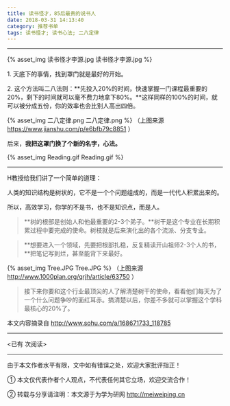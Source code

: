 ```yaml
---
title: 读书怪才，85后最贵的说书人
date: 2018-03-31 14:13:40
category: 推荐书单
tags: 读书怪才; 读书心法; 二八定律
---
```


---


{% asset_img 读书怪才李源.jpg 读书怪才李源.jpg %}


<!-- more -->



1\. 天底下的事情，找到罩门就是最好的开始。

2\. 这个方法叫二八法则：**先投入20%的时间，快速掌握一门课程最重要的20%，剩下的时间就可以毫不费力地拿下80%。**这样同样的100%的时间，就可以被分成五份，你的效率也会比别人高出四倍。

{% asset_img 二八定律.png 二八定律.png %}
（上图来源 https://www.jianshu.com/p/e6bfb79c8851 ）


后来，**我把这罩门换了个新的名字，心法。**

{% asset_img Reading.gif Reading.gif %}

---

H教授给我们讲了一个简单的道理：

人类的知识结构是树状的，它不是一个个问题组成的，而是一代代人积累出来的。

所以，高效学习，你学的不是书，也不是知识点，而是人。


> **树的根部是创始人和他最重要的2-3个弟子。**树干是这个专业在长期积累过程中要完成的使命。树枝就是后来演化出的各个流派、分支专业。



> **想要进入一个领域，先要把根部扎稳，反复精读开山祖师2-3个人的书，**把笔记写到烂，甚至能背下来最好。

{% asset_img Tree.JPG Tree.JPG %}
（上图来源 http://www.1000plan.org/qrjh/article/63750 ）

> 接下来你要和这个行业最顶尖的人了解清楚树干的使命，看看他们每天为了一个什么问题争吵的面红耳赤。搞清楚以后，你差不多就可以掌握这个学科最核心的20%了。



本文内容摘录自 http://www.sohu.com/a/168671733_118785 

---

<span id="busuanzi_container_page_pv">
<已有 <span id="busuanzi_value_page_pv"></span> 次阅读>
</span>

---


由于本文作者水平有限，文中如有错误之处，欢迎大家批评指正！

① 本文仅代表作者个人观点，不代表任何其它立场，欢迎交流合作！

② 转载与分享请注明：本文源于为学为研网 http://meiweiping.cn